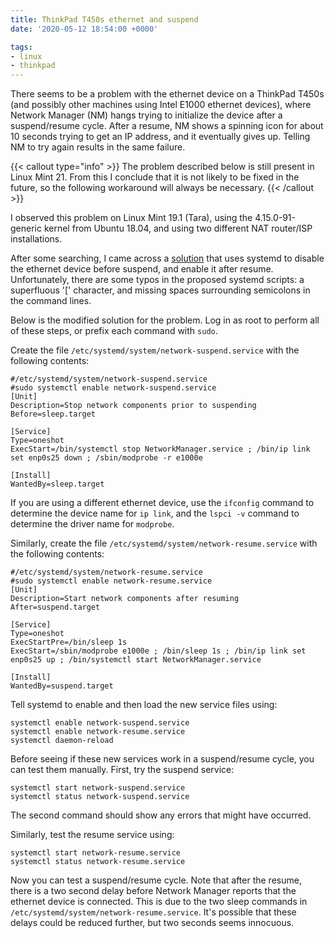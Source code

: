 ```yaml
---
title: ThinkPad T450s ethernet and suspend
date: '2020-05-12 18:54:00 +0000'

tags:
- linux
- thinkpad
---
```


There seems to be a problem with the ethernet device on a ThinkPad T450s (and possibly
other machines using Intel E1000 ethernet devices), where Network Manager (NM) hangs
trying to initialize the device after a suspend/resume cycle.
After a resume, NM shows a spinning icon for about 10 seconds trying to get an IP address, and it
eventually gives up.  Telling NM to try again results in the same failure.

<!--more-->

{{< callout type="info" >}}
The problem described below is still present in Linux Mint 21.  From this
I conclude that it is not likely to be fixed in the future, so the following
workaround will always be necessary.
{{< /callout >}}

I observed this problem on Linux Mint 19.1 (Tara), using the 4.15.0-91-generic
kernel from Ubuntu 18.04, and using two different NAT router/ISP installations.

After some searching, I came across a [solution](https://forum.manjaro.org/t/no-ethernet-network-connection-after-resume-very-recent-problem/53197/70)
that uses systemd to disable the ethernet device before suspend, and enable
it after resume.  Unfortunately, there are some typos in the proposed systemd
scripts: a superfluous '[' character, and missing spaces surrounding semicolons
in the command lines.

Below is the modified solution for the problem.  Log in as root to perform all
of these steps, or prefix each command with `sudo`.

Create the file `/etc/systemd/system/network-suspend.service` with the following
contents:

    #/etc/systemd/system/network-suspend.service
    #sudo systemctl enable network-suspend.service
    [Unit]
    Description=Stop network components prior to suspending
    Before=sleep.target

    [Service]
    Type=oneshot
    ExecStart=/bin/systemctl stop NetworkManager.service ; /bin/ip link set enp0s25 down ; /sbin/modprobe -r e1000e

    [Install]
    WantedBy=sleep.target

If you are using a different ethernet device, use the `ifconfig` command to determine
the device name for `ip link`, and the `lspci -v` command to determine the driver name for `modprobe`.

Similarly, create the file `/etc/systemd/system/network-resume.service` with the following contents:

    #/etc/systemd/system/network-resume.service
    #sudo systemctl enable network-resume.service
    [Unit]
    Description=Start network components after resuming
    After=suspend.target

    [Service]
    Type=oneshot
    ExecStartPre=/bin/sleep 1s
    ExecStart=/sbin/modprobe e1000e ; /bin/sleep 1s ; /bin/ip link set enp0s25 up ; /bin/systemctl start NetworkManager.service

    [Install]
    WantedBy=suspend.target

Tell systemd to enable and then load the new service files using:

    systemctl enable network-suspend.service
    systemctl enable network-resume.service
    systemctl daemon-reload

Before seeing if these new services work in a suspend/resume cycle, you can
test them manually.  First, try the suspend service:

    systemctl start network-suspend.service
    systemctl status network-suspend.service

The second command should show any errors that might have occurred.

Similarly, test the resume service using:

    systemctl start network-resume.service
    systemctl status network-resume.service

Now you can test a suspend/resume cycle.  Note that after the resume, there is a two second delay
before Network Manager reports that the ethernet device is connected.
This is due to the two sleep commands in `/etc/systemd/system/network-resume.service`.
It's possible that these delays could be reduced further, but two seconds seems
innocuous.
